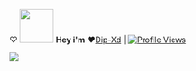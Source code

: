 

<!--

Here are some ideas to get you started:

- 🔭 I’m currently working on git
- 🌱 I’m currently learning python 
-->


♡ <img src="https://i.pinimg.com/originals/01/63/6c/01636c5434cd0462086620c60fdfec16.gif" width="60px">  **Hey i'm** ♥[Dip-Xd](https://t.me/@Dip_xd) | [![Profile Views](https://gpvc.arturio.dev/Dip-Xd)](https://github.com/Dip-Xd)

<p align="center">

  <a href="https://github.com/Dip-Xd"><img src="https://sharasolutions.com/wp-content/uploads/2019/01/programming.gif"></a>
